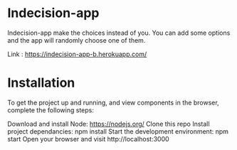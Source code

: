 # Indecision-app

Indecision-app make the choices instead of you. You can add some options and the app will randomly choose one of them.

Link : https://indecision-app-b.herokuapp.com/

# Installation
To get the project up and running, and view components in the browser, complete the following steps:

Download and install Node: https://nodejs.org/
Clone this repo
Install project dependancies: npm install
Start the development environment: npm start
Open your browser and visit http://localhost:3000
